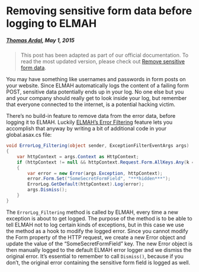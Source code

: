 # Removing sensitive form data before logging to ELMAH##### [Thomas Ardal](http://elmah.io/about/), May 1, 2015> This post has been adapted as part of our official documentation. To read the most updated version, please check out [Remove sensitive form data](https://docs.elmah.io/remove-sensitive-form-data/).You may have something like usernames and passwords in form posts on your website. Since ELMAH automatically logs the content of a failing form POST, sensitive data potentially ends up in your log. No one else but you and your company should really get to look inside your log, but remember that everyone connected to the internet, is a potential hacking victim.There’s no build-in feature to remove data from the error data, before logging it to ELMAH. Luckily [ELMAH’s Error Filtering](https://code.google.com/p/elmah/wiki/ErrorFiltering) feature lets you accomplish that anyway by writing a bit of additional code in your global.asax.cs file:```csharpvoid ErrorLog_Filtering(object sender, ExceptionFilterEventArgs args){    var httpContext = args.Context as HttpContext;    if (httpContext != null && httpContext.Request.Form.AllKeys.Any(k => k == "SomeSecretFormField"))    {        var error = new Error(args.Exception, httpContext);        error.Form.Set("SomeSecretFormField", "***hidden***");        ErrorLog.GetDefault(httpContext).Log(error);        args.Dismiss();    }}```The ```ErrorLog_Filtering``` method is called by ELMAH, every time a new exception is about to get logged. The purpose of the method is to be able to tell ELMAH not to log certain kinds of exceptions, but in this case we use the method as a hook to modify the logged error. Since you cannot modify the Form property of the HTTP request, we create a new Error object and update the value of the “SomeSecretFormField” key. The new Error object is then manually logged to the default ELMAH error logger and we dismiss the original error. It’s essential to remember to call ```Dismiss()```, because if you don’t, the original error containing the sensitive form field is logged as well.
